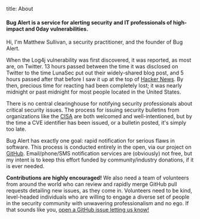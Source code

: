 title: About

#### Bug Alert is a service for alerting security and IT professionals of high-impact and 0day vulnerabilities.
Hi, I'm Matthew Sullivan, a security practitioner, and the founder of Bug Alert.

When the Log4j vulnerability was first discovered, it was reported, as most are, on Twitter. 13 hours passed between the time it was
disclosed on Twitter to the time LunaSec put out their widely-shared blog post, and 5 hours passed after that before I saw
it up at the top of [Hacker News](https://news.ycombinator.com). By then, precious time for reacting had been completely
lost; it was nearly midnight or past midnight for most people located in the United States.

There is no central clearinghouse for notifying security professionals about critical security issues. The process for issuing security
bulletins from organizations like the [CISA](https://www.cisa.gov/) are both welcomed and well-intentioned, but by the time a CVE identifier
has been issued, or a bulletin posted, it's simply too late.

Bug Alert has exactly one goal: rapid notification for serious flaws in software. This process is conducted entirely in the open, via
our project on [GitHub](https://github.com/sullivanmatt/bugalert). Email/phone/SMS notification services are (obviously) not free, but
my intent is to keep this effort funded by community/industry donations, if it is ever needed.

**Contributions are highly encouraged!** We also need a team of volunteers from around the world who can review and rapidly merge
GitHub pull requests detailing new issues, as they come in. Volunteers need to be kind, level-headed individuals who are willing to
engage a diverse set of people in the security community with unwavering professionalism and no ego. If that sounds like you,
<a href="https://github.com/sullivanmatt/bugalert/issues/new?labels=personnel&title=I+would+like+to+volunteer!&body=Tell+us+about+yourself.+We+want+to+ensure+volunteers+have+relevant+security+expertise,+so+please+include+information+and/or+links+related+to+your+skillset+or+past+projects.">open a GitHub issue letting us know!</a>
